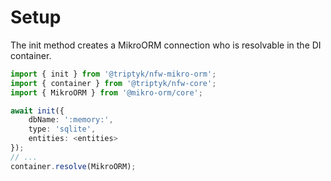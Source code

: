 # Setup

The init method creates a MikroORM connection who is resolvable in the DI container.

```ts
import { init } from '@triptyk/nfw-mikro-orm';
import { container } from '@triptyk/nfw-core';
import { MikroORM } from '@mikro-orm/core';

await init({
    dbName: ':memory:',
    type: 'sqlite',
    entities: <entities>
});
// ...
container.resolve(MikroORM);
```